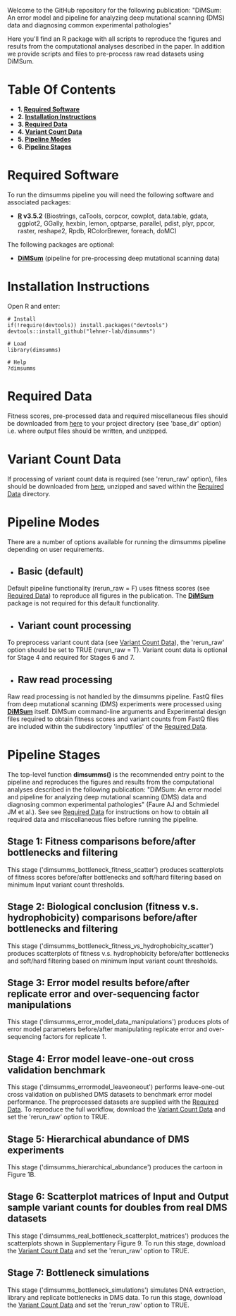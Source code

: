 Welcome to the GitHub repository for the following publication: "DiMSum: An error model and pipeline for analyzing deep mutational scanning (DMS) data and diagnosing common experimental pathologies"

Here you'll find an R package with all scripts to reproduce the figures and results from the computational analyses described in the paper. In addition we provide scripts and files to pre-process raw read datasets using DiMSum.

# Table Of Contents

* **1. [Required Software](#required-software)**
* **2. [Installation Instructions](#installation-instructions)**
* **3. [Required Data](#required-data)**
* **4. [Variant Count Data](#variant-count-data)**
* **5. [Pipeline Modes](#pipeline-modes)**
* **6. [Pipeline Stages](#pipeline-stages)**

# Required Software

To run the dimsumms pipeline you will need the following software and associated packages:

* **[R](https://www.r-project.org/) v3.5.2** (Biostrings, caTools, corpcor, cowplot, data.table, gdata, ggplot2, GGally, hexbin, lemon, optparse, parallel, pdist, plyr, ppcor, raster, reshape2, Rpdb, RColorBrewer, foreach, doMC)

The following packages are optional:

* **[DiMSum](https://github.com/lehner-lab/DiMSum)** (pipeline for pre-processing deep mutational scanning data)

# Installation Instructions

Open R and enter:

```
# Install
if(!require(devtools)) install.packages("devtools")
devtools::install_github("lehner-lab/dimsumms")

# Load
library(dimsumms)

# Help
?dimsumms
```

# Required Data

Fitness scores, pre-processed data and required miscellaneous files should be downloaded from [here](https://www.dropbox.com/s/7yf0xcxyrklor6x/misc.zip?dl=0) to your project directory (see 'base_dir' option) i.e. where output files should be written, and unzipped.

# Variant Count Data

If processing of variant count data is required (see 'rerun_raw' option), files should be downloaded from [here](https://www.dropbox.com/s/p6xbdh2fx3wrvao/datasets.zip?dl=0), unzipped and saved within the [Required Data](#required-data) directory.

# Pipeline Modes

There are a number of options available for running the dimsumms pipeline depending on user requirements.

* ## Basic (default)

Default pipeline functionality (rerun_raw = F) uses fitness scores (see [Required Data](#required-data)) to reproduce all figures in the publication. The **[DiMSum](https://github.com/lehner-lab/DiMSum)** package is not required for this default functionality.

* ## Variant count processing

To preprocess variant count data (see [Variant Count Data](#variant-count-data)), the 'rerun_raw' option should be set to TRUE (rerun_raw = T). Variant count data is optional for Stage 4 and required for Stages 6 and 7.

* ## Raw read processing

Raw read processing is not handled by the dimsumms pipeline. FastQ files from deep mutational scanning (DMS) experiments were processed using **[DiMSum](https://github.com/lehner-lab/DiMSum)** itself. DiMSum command-line arguments and Experimental design files required to obtain fitness scores and variant counts from FastQ files are included within the subdirectory 'inputfiles' of the [Required Data](#required-data).

# Pipeline Stages

The top-level function **dimsumms()** is the recommended entry point to the pipeline and reproduces the figures and results from the computational analyses described in the following publication: "DiMSum: An error model and pipeline for analyzing deep mutational scanning (DMS) data and diagnosing common experimental pathologies" (Faure AJ and Schmiedel JM et al.). See see [Required Data](#required-data) for instructions on how to obtain all required data and miscellaneous files before running the pipeline.

## Stage 1: Fitness comparisons before/after bottlenecks and filtering

This stage ('dimsumms_bottleneck_fitness_scatter') produces scatterplots of fitness scores before/after bottlenecks and soft/hard filtering based on minimum Input variant count thresholds.

## Stage 2: Biological conclusion (fitness v.s. hydrophobicity) comparisons before/after bottlenecks and filtering

This stage ('dimsumms_bottleneck_fitness_vs_hydrophobicity_scatter') produces scatterplots of fitness v.s. hydrophobicity before/after bottlenecks and soft/hard filtering based on minimum Input variant count thresholds.

## Stage 3: Error model results before/after replicate error and over-sequencing factor manipulations

This stage ('dimsumms_error_model_data_manipulations') produces plots of error model parameters before/after manipulating replicate error and over-sequencing factors for replicate 1.

## Stage 4: Error model leave-one-out cross validation benchmark

This stage ('dimsumms_errormodel_leaveoneout') performs leave-one-out cross validation on published DMS datasets to benchmark error model performance. The preprocessed datasets are supplied with the [Required Data](#required-data). To reproduce the full workflow, download the [Variant Count Data](#variant-count-data) and set the 'rerun_raw' option to TRUE.

## Stage 5: Hierarchical abundance of DMS experiments

This stage ('dimsumms_hierarchical_abundance') produces the cartoon in Figure 1B.

## Stage 6: Scatterplot matrices of Input and Output sample variant counts for doubles from real DMS datasets

This stage ('dimsumms_real_bottleneck_scatterplot_matrices') produces the scatterplots shown in Supplementary Figure 9. To run this stage, download the [Variant Count Data](#variant-count-data) and set the 'rerun_raw' option to TRUE.

## Stage 7: Bottleneck simulations

This stage ('dimsumms_bottleneck_simulations') simulates DNA extraction, library and replicate bottlenecks in DMS data. To run this stage, download the [Variant Count Data](#variant-count-data) and set the 'rerun_raw' option to TRUE.


